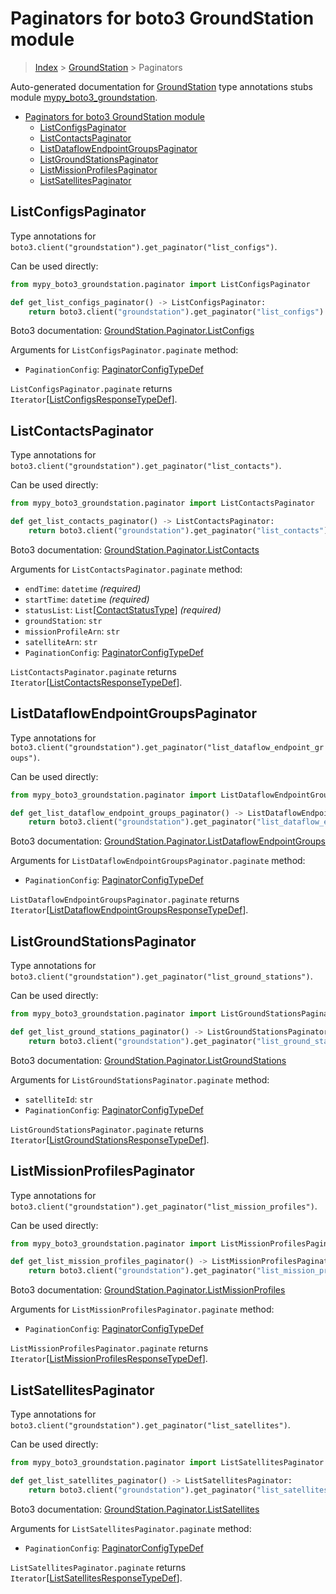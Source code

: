# Paginators for boto3 GroundStation module

> [Index](..) > [GroundStation](.) > Paginators

Auto-generated documentation for
[GroundStation](https://boto3.amazonaws.com/v1/documentation/api/latest/reference/services/groundstation.html#GroundStation)
type annotations stubs module
[mypy_boto3_groundstation](https://pypi.org/project/mypy-boto3-groundstation/).

- [Paginators for boto3 GroundStation module](#paginators-for-boto3-groundstation-module)
  - [ListConfigsPaginator](#listconfigspaginator)
  - [ListContactsPaginator](#listcontactspaginator)
  - [ListDataflowEndpointGroupsPaginator](#listdataflowendpointgroupspaginator)
  - [ListGroundStationsPaginator](#listgroundstationspaginator)
  - [ListMissionProfilesPaginator](#listmissionprofilespaginator)
  - [ListSatellitesPaginator](#listsatellitespaginator)

## ListConfigsPaginator

Type annotations for
`boto3.client("groundstation").get_paginator("list_configs")`.

Can be used directly:

```python
from mypy_boto3_groundstation.paginator import ListConfigsPaginator

def get_list_configs_paginator() -> ListConfigsPaginator:
    return boto3.client("groundstation").get_paginator("list_configs")
```

Boto3 documentation:
[GroundStation.Paginator.ListConfigs](https://boto3.amazonaws.com/v1/documentation/api/latest/reference/services/groundstation.html#GroundStation.Paginator.ListConfigs)

Arguments for `ListConfigsPaginator.paginate` method:

- `PaginationConfig`:
  [PaginatorConfigTypeDef](./type_defs.md#paginatorconfigtypedef)

`ListConfigsPaginator.paginate` returns
`Iterator`\[[ListConfigsResponseTypeDef](./type_defs.md#listconfigsresponsetypedef)\].

## ListContactsPaginator

Type annotations for
`boto3.client("groundstation").get_paginator("list_contacts")`.

Can be used directly:

```python
from mypy_boto3_groundstation.paginator import ListContactsPaginator

def get_list_contacts_paginator() -> ListContactsPaginator:
    return boto3.client("groundstation").get_paginator("list_contacts")
```

Boto3 documentation:
[GroundStation.Paginator.ListContacts](https://boto3.amazonaws.com/v1/documentation/api/latest/reference/services/groundstation.html#GroundStation.Paginator.ListContacts)

Arguments for `ListContactsPaginator.paginate` method:

- `endTime`: `datetime` *(required)*
- `startTime`: `datetime` *(required)*
- `statusList`: `List`\[[ContactStatusType](./literals.md#contactstatustype)\]
  *(required)*
- `groundStation`: `str`
- `missionProfileArn`: `str`
- `satelliteArn`: `str`
- `PaginationConfig`:
  [PaginatorConfigTypeDef](./type_defs.md#paginatorconfigtypedef)

`ListContactsPaginator.paginate` returns
`Iterator`\[[ListContactsResponseTypeDef](./type_defs.md#listcontactsresponsetypedef)\].

## ListDataflowEndpointGroupsPaginator

Type annotations for
`boto3.client("groundstation").get_paginator("list_dataflow_endpoint_groups")`.

Can be used directly:

```python
from mypy_boto3_groundstation.paginator import ListDataflowEndpointGroupsPaginator

def get_list_dataflow_endpoint_groups_paginator() -> ListDataflowEndpointGroupsPaginator:
    return boto3.client("groundstation").get_paginator("list_dataflow_endpoint_groups")
```

Boto3 documentation:
[GroundStation.Paginator.ListDataflowEndpointGroups](https://boto3.amazonaws.com/v1/documentation/api/latest/reference/services/groundstation.html#GroundStation.Paginator.ListDataflowEndpointGroups)

Arguments for `ListDataflowEndpointGroupsPaginator.paginate` method:

- `PaginationConfig`:
  [PaginatorConfigTypeDef](./type_defs.md#paginatorconfigtypedef)

`ListDataflowEndpointGroupsPaginator.paginate` returns
`Iterator`\[[ListDataflowEndpointGroupsResponseTypeDef](./type_defs.md#listdataflowendpointgroupsresponsetypedef)\].

## ListGroundStationsPaginator

Type annotations for
`boto3.client("groundstation").get_paginator("list_ground_stations")`.

Can be used directly:

```python
from mypy_boto3_groundstation.paginator import ListGroundStationsPaginator

def get_list_ground_stations_paginator() -> ListGroundStationsPaginator:
    return boto3.client("groundstation").get_paginator("list_ground_stations")
```

Boto3 documentation:
[GroundStation.Paginator.ListGroundStations](https://boto3.amazonaws.com/v1/documentation/api/latest/reference/services/groundstation.html#GroundStation.Paginator.ListGroundStations)

Arguments for `ListGroundStationsPaginator.paginate` method:

- `satelliteId`: `str`
- `PaginationConfig`:
  [PaginatorConfigTypeDef](./type_defs.md#paginatorconfigtypedef)

`ListGroundStationsPaginator.paginate` returns
`Iterator`\[[ListGroundStationsResponseTypeDef](./type_defs.md#listgroundstationsresponsetypedef)\].

## ListMissionProfilesPaginator

Type annotations for
`boto3.client("groundstation").get_paginator("list_mission_profiles")`.

Can be used directly:

```python
from mypy_boto3_groundstation.paginator import ListMissionProfilesPaginator

def get_list_mission_profiles_paginator() -> ListMissionProfilesPaginator:
    return boto3.client("groundstation").get_paginator("list_mission_profiles")
```

Boto3 documentation:
[GroundStation.Paginator.ListMissionProfiles](https://boto3.amazonaws.com/v1/documentation/api/latest/reference/services/groundstation.html#GroundStation.Paginator.ListMissionProfiles)

Arguments for `ListMissionProfilesPaginator.paginate` method:

- `PaginationConfig`:
  [PaginatorConfigTypeDef](./type_defs.md#paginatorconfigtypedef)

`ListMissionProfilesPaginator.paginate` returns
`Iterator`\[[ListMissionProfilesResponseTypeDef](./type_defs.md#listmissionprofilesresponsetypedef)\].

## ListSatellitesPaginator

Type annotations for
`boto3.client("groundstation").get_paginator("list_satellites")`.

Can be used directly:

```python
from mypy_boto3_groundstation.paginator import ListSatellitesPaginator

def get_list_satellites_paginator() -> ListSatellitesPaginator:
    return boto3.client("groundstation").get_paginator("list_satellites")
```

Boto3 documentation:
[GroundStation.Paginator.ListSatellites](https://boto3.amazonaws.com/v1/documentation/api/latest/reference/services/groundstation.html#GroundStation.Paginator.ListSatellites)

Arguments for `ListSatellitesPaginator.paginate` method:

- `PaginationConfig`:
  [PaginatorConfigTypeDef](./type_defs.md#paginatorconfigtypedef)

`ListSatellitesPaginator.paginate` returns
`Iterator`\[[ListSatellitesResponseTypeDef](./type_defs.md#listsatellitesresponsetypedef)\].
